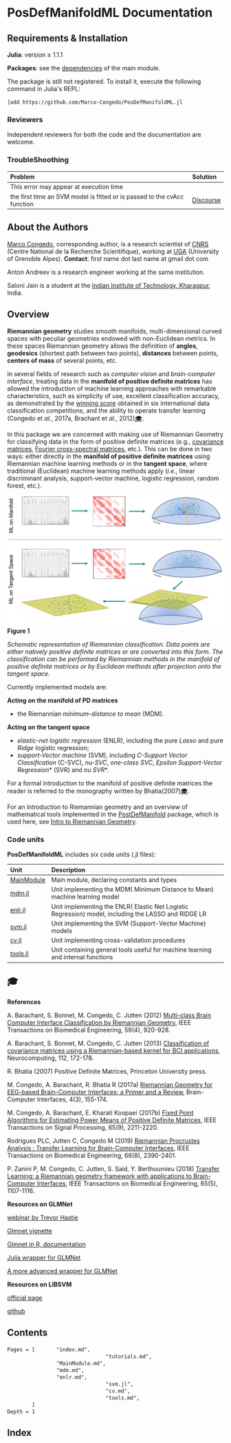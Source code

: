 # PosDefManifoldML Documentation

## Requirements & Installation

**Julia**: version ≥ 1.1.1

**Packages**: see the [dependencies](@ref) of the main module.

The package is still not registered. To install it,
execute the following command in Julia's REPL:

    ]add https://github.com/Marco-Congedo/PosDefManifoldML.jl

### Reviewers

Independent reviewers for both the code and the documentation are welcome.

### TroubleShoothing
| Problem   | Solution |
|:----------|:----------|
| This error may appear at execution time
the first time an SVM model is fitted or is passed to the cvAcc function | [Discourse](https://discourse.julialang.org/t/error-could-not-load-library-c-libsvm-dll/32056) |


## About the Authors

[Marco Congedo](https://sites.google.com/site/marcocongedo), corresponding
author, is a research scientist of [CNRS](http://www.cnrs.fr/en) (Centre National de la Recherche Scientifique), working at [UGA](https://www.univ-grenoble-alpes.fr/english/) (University of Grenoble Alpes). **Contact**: first name dot last name at gmail dot com

Anton Andreev is a research engineer working at the same institution.

Saloni Jain is a student at the
[Indian Institute of Technology, Kharagpur](http://www.iitkgp.ac.in/), India.

## Overview

**Riemannian geometry** studies smooth manifolds, multi-dimensional curved spaces with peculiar geometries endowed with non-Euclidean metrics. In these spaces Riemannian geometry allows the definition of **angles**, **geodesics** (shortest path between two points), **distances** between points, **centers of mass** of several points, etc.

In several fields of research such as *computer vision* and *brain-computer interface*, treating data in the **manifold of positive definite matrices** has allowed the introduction of machine learning approaches with remarkable characteristics, such as simplicity of use, excellent classification accuracy, as demonstrated by the [winning score](http://alexandre.barachant.org/challenges/) obtained in six international data classification competitions, and the ability to operate transfer learning (Congedo et *al.*, 2017a, Brachant et *al.*, 2012)[🎓](@ref).

In this package we are concerned with making use of Riemannian Geometry for classifying data in the form of positive definite matrices (e.g.,
[covariance matrices](https://github.com/mateuszbaran/CovarianceEstimation.jl), [Fourier cross-spectral matrices](https://marco-congedo.github.io/FourierAnalysis.jl/dev/crossspectra/
), etc.).
This can be done in two ways: either directly in the **manifold of positive definite matrices** using Riemannian machine learning methods or in the **tangent space**, where traditional (Euclidean) machine learning methods apply
(*i.e.*, linear discriminant analysis, support-vector machine,
logistic regression, random forest, etc.).

![Figure 1](assets/Fig1.jpg)
**Figure 1**

*Schematic representation of Riemannian classification. Data points are either natively positive definite matrices or are converted into this form. The classification can be performed by Riemannian methods in the manifold of positive definite matrices or by Euclidean methods after projection onto the tangent space.*

Currently implemented models are:

**Acting on the manifold of PD matrices**
- the Riemannian *minimum-distance to mean* (MDM).

**Acting on the tangent space**
- *elastic-net logistic regression* (ENLR), including the pure *Lasso* and pure *Ridge* logistic regression;
- *support-Vector machine* (SVM), including *C-Support Vector Classification* (C-SVC), *nu-SVC*, *one-class SVC*, *Epsilon Support-Vector Regression** (SVR) and *nu SVR**.

For a formal introduction to the manifold of positive definite matrices
the reader is referred to the monography written by Bhatia(2007)[🎓](@ref).

For an introduction to Riemannian geometry and an overview of mathematical tools implemented in the [PostDefManifold](https://marco-congedo.github.io/PosDefManifold.jl/latest/) package, which is used here, see [Intro to Riemannian Geometry](https://marco-congedo.github.io/PosDefManifold.jl/latest/introToRiemannianGeometry/).

### Code units

**PosDefManifoldML** includes six code units (.jl files):

| Unit   | Description |
|:----------|:----------|
| [MainModule](@ref) | Main module, declaring constants and types |
| [mdm.jl](@ref) | Unit implementing the MDM( Minimum Distance to Mean) machine learning model |
| [enlr.jl](@ref) | Unit implementing the ENLR( Elastic Net Logistic Regression) model, including the LASSO and RIDGE LR |
| [svm.jl](@ref) | Unit implementing the SVM (Support-Vector Machine) models|
| [cv.jl](@ref)| Unit implementing cross-validation procedures |
| [tools.jl](@ref) | Unit containing general tools useful for machine learning and internal functions|

## 🎓

**References**

A. Barachant, S. Bonnet, M. Congedo, C. Jutten (2012)
[Multi-class Brain Computer Interface Classification by Riemannian Geometry](https://hal.archives-ouvertes.fr/hal-00681328/document),
IEEE Transactions on Biomedical Engineering, 59(4), 920-928.

A. Barachant, S. Bonnet, M. Congedo, C. Jutten (2013)
[Classification of covariance matrices using a Riemannian-based kernel for BCI applications](https://hal.archives-ouvertes.fr/hal-00820475/document), Neurocomputing, 112, 172-178.

R. Bhatia (2007)
Positive Definite Matrices,
Princeton University press.

M. Congedo, A. Barachant, R. Bhatia R (2017a)
[Riemannian Geometry for EEG-based Brain-Computer Interfaces; a Primer and a Review](https://bit.ly/2HOk5qN),
Brain-Computer Interfaces, 4(3), 155-174.

M. Congedo, A. Barachant, E. Kharati Koopaei (2017b) [Fixed Point Algorithms for Estimating Power Means of Positive Definite Matrices](https://bit.ly/2HKEcGk),
IEEE Transactions on Signal Processing, 65(9), 2211-2220.

Rodrigues PLC, Jutten C, Congedo M (2019)
[Riemannian Procrustes Analysis : Transfer Learning for Brain-Computer Interfaces](https://hal.archives-ouvertes.fr/hal-01971856/document),
IEEE Transactions on Biomedical Engineering, 66(8), 2390-2401.

P. Zanini P, M. Congedo, C. Jutten, S. Said, Y. Berthoumieu (2018)
[Transfer Learning: a Riemannian geometry framework with applications to Brain-Computer Interfaces](https://hal.archives-ouvertes.fr/hal-01923278/document),
IEEE Transactions on Biomedical Engineering, 65(5), 1107-1116.

**Resources on GLMNet**

[webinar by Trevor Hastie](https://www.youtube.com/watch?v=BU2gjoLPfDc&feature=youtu.be)

[Glmnet vignette](https://web.stanford.edu/~hastie/Papers/Glmnet_Vignette.pdf)

[Glmnet in R, documentation](https://cran.r-project.org/web/packages/glmnet/glmnet.pdf)

[Julia wrapper for GLMNet](https://github.com/JuliaStats/GLMNet.jl)

[A more advanced wrapper for GLMNet](https://github.com/linxihui/GLMNet.jl)

**Resources on LIBSVM**

[official page](https://www.csie.ntu.edu.tw/~cjlin/libsvm/)

[github](https://github.com/cjlin1/libsvm)

## Contents

```@contents
Pages = [       "index.md",
								"tutorials.md",
                "MainModule.md",
                "mdm.md",
                "enlr.md",
								"svm.jl",
								"cv.md",
								"tools.md",
		]
Depth = 1
```

## Index

```@index
```
